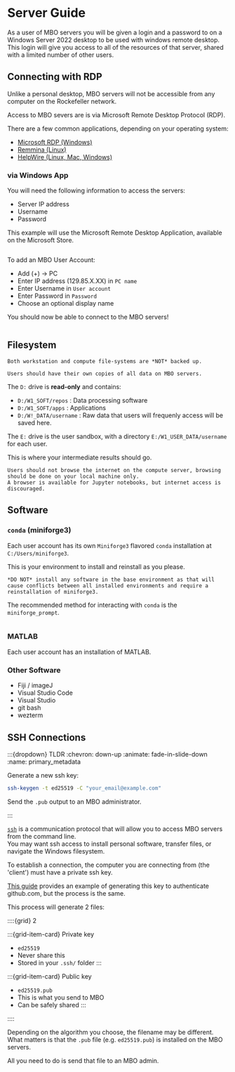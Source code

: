 # Server Guide

As a user of MBO servers you will be given a login and a password to on a Windows Server 2022 desktop to be used with windows remote desktop.
This login will give you access to all of the resources of that server, shared with a limited number of other users.

## Connecting with RDP

Unlike a personal desktop, MBO servers will not be accessible from any computer on the Rockefeller network.

Access to MBO severs are is via Microsoft Remote Desktop Protocol (RDP).

There are a few common applications, depending on your operating system:

- [Microsoft RDP (Windows)](https://apps.microsoft.com/detail/9wzdncrfj3ps?hl=en-US&gl=US)
- [Remmina (Linux)](https://remmina.org/)
- [HelpWire (Linux, Mac, Windows)](https://www.helpwire.app/)

### via Windows App

You will need the following information to access the servers:

- Server IP address
- Username
- Password

This example will use the Microsoft Remote Desktop Application, available on the Microsoft Store.

```{figure} ../_images/microsoft_rdp.png
```

To add an MBO User Account:

- Add (+) -> PC
- Enter IP address (129.85.X.XX) in `PC name`
- Enter Username in `User account`
- Enter Password in `Password`
- Choose an optional display name

You should now be able to connect to the MBO servers!

```{figure} ../_images/rdp_add_account.png
```

## Filesystem

``` {warning}
Both workstation and compute file-systems are *NOT* backed up.

Users should have their own copies of all data on MBO servers.
```

The `D:` drive is **read-only** and contains:
- `D:/W1_SOFT/repos`  : Data processing software
- `D:/W1_SOFT/apps`  : Applications
- `D:/W!_DATA/username`  : Raw data that users will frequenly access will be saved here.

The `E:` drive is the user sandbox, with a directory `E:/W1_USER_DATA/username` for each user.

This is where your intermediate results should go.

``` {admonition} Internet Access
Users should not browse the internet on the compute server, browsing should be done on your local machine only.
A browser is available for Jupyter notebooks, but internet access is discouraged.
```

## Software

### `conda` (miniforge3)

Each user account has its own `Miniforge3` flavored `conda` installation at `C:/Users/miniforge3`.

This is your environment to install and reinstall as you please.

``` {warning}
*DO NOT* install any software in the base environment as that will cause conflicts between all installed environments and require a reinstallation of miniforge3.
```

The recommended method for interacting with `conda` is the `miniforge_prompt`.

```{figure} ../_images/miniforge_prompt.png
```

### MATLAB

Each user account has an installation of MATLAB.

### Other Software

- Fiji / imageJ
- Visual Studio Code
- Visual Studio
- git bash
- wezterm

## SSH Connections

:::{dropdown} TLDR
:chevron: down-up
:animate: fade-in-slide-down
:name: primary_metadata

Generate a new ssh key:

```bash
ssh-keygen -t ed25519 -C "your_email@example.com"
```

Send the `.pub` output to an MBO administrator.

:::

[`ssh`](https://learn.microsoft.com/en-us/windows/terminal/tutorials/ssh) is a communication protocol that will allow you to access MBO servers from the command line.  
You may want ssh access to install personal software, transfer files, or navigate the Windows filesystem.

To establish a connection, the computer you are connecting from (the 'client') must have a private ssh key.

[This guide](https://docs.github.com/en/authentication/connecting-to-github-with-ssh/generating-a-new-ssh-key-and-adding-it-to-the-ssh-agent?platform=windows) provides an example of generating this key to authenticate github.com, but the process is the same.

This process will generate 2 files: 

::::{grid} 2

:::{grid-item-card} Private key
- `ed25519`
- Never share this
- Stored in your `.ssh/` folder
:::

:::{grid-item-card} Public key
- `ed25519.pub`
- This is what you send to MBO
- Can be safely shared
:::

::::

Depending on the algorithm you choose, the filename may be different.  
What matters is that the `.pub` file (e.g. `ed25519.pub`) is installed on the MBO servers.  

All you need to do is send that file to an MBO admin.

